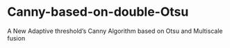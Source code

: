 # Canny-based-on-double-Otsu
A New Adaptive threshold’s Canny Algorithm based on Otsu and Multiscale fusion
